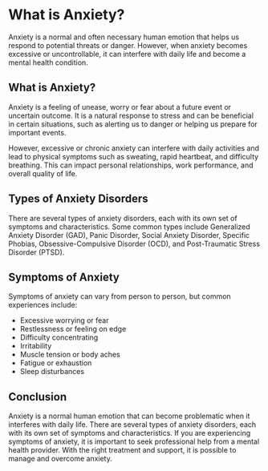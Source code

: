 What is Anxiety?
==================================================

Anxiety is a normal and often necessary human emotion that helps us respond to potential threats or danger. However, when anxiety becomes excessive or uncontrollable, it can interfere with daily life and become a mental health condition.

What is Anxiety?
----------------

Anxiety is a feeling of unease, worry or fear about a future event or uncertain outcome. It is a natural response to stress and can be beneficial in certain situations, such as alerting us to danger or helping us prepare for important events.

However, excessive or chronic anxiety can interfere with daily activities and lead to physical symptoms such as sweating, rapid heartbeat, and difficulty breathing. This can impact personal relationships, work performance, and overall quality of life.

Types of Anxiety Disorders
--------------------------

There are several types of anxiety disorders, each with its own set of symptoms and characteristics. Some common types include Generalized Anxiety Disorder (GAD), Panic Disorder, Social Anxiety Disorder, Specific Phobias, Obsessive-Compulsive Disorder (OCD), and Post-Traumatic Stress Disorder (PTSD).

Symptoms of Anxiety
-------------------

Symptoms of anxiety can vary from person to person, but common experiences include:

* Excessive worrying or fear
* Restlessness or feeling on edge
* Difficulty concentrating
* Irritability
* Muscle tension or body aches
* Fatigue or exhaustion
* Sleep disturbances

Conclusion
----------

Anxiety is a normal human emotion that can become problematic when it interferes with daily life. There are several types of anxiety disorders, each with its own set of symptoms and characteristics. If you are experiencing symptoms of anxiety, it is important to seek professional help from a mental health provider. With the right treatment and support, it is possible to manage and overcome anxiety.

